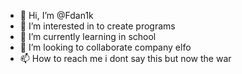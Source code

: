 - 👋 Hi, I’m @Fdan1k
- 👀 I’m interested in to create programs
- 🌱 I’m currently learning in school
- 💞️ I’m looking to collaborate company elfo
- 📫 How to reach me i dont say this but now the war

<!---
Fdan1k/Fdan1k is a ✨ special ✨ repository because its `README.md` (this file) appears on your GitHub profile.
You can click the Preview link to take a look at your changes.
--->
